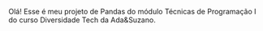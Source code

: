 Olá! Esse é meu projeto de Pandas do módulo Técnicas de Programação I do curso Diversidade Tech da Ada&Suzano. 
